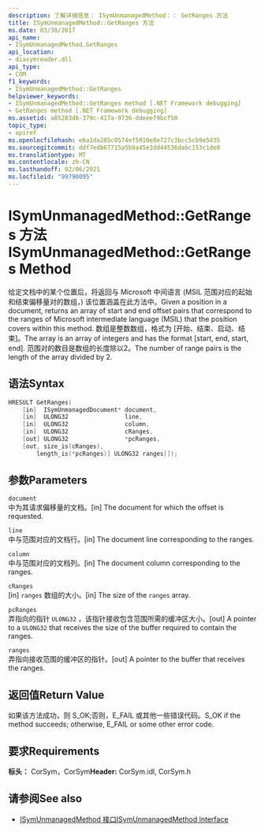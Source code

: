 ```yaml
---
description: 了解详细信息： ISymUnmanagedMethod：： GetRanges 方法
title: ISymUnmanagedMethod::GetRanges 方法
ms.date: 03/30/2017
api_name:
- ISymUnmanagedMethod.GetRanges
api_location:
- diasymreader.dll
api_type:
- COM
f1_keywords:
- ISymUnmanagedMethod::GetRanges
helpviewer_keywords:
- ISymUnmanagedMethod::GetRanges method [.NET Framework debugging]
- GetRanges method [.NET Framework debugging]
ms.assetid: a85283d8-379c-417a-9736-ddeeef9bcf50
topic_type:
- apiref
ms.openlocfilehash: e6a1da285c0574ef5910e8e727c3bcc5cb9e5d35
ms.sourcegitcommit: ddf7edb67715a5b9a45e3dd44536dabc153c1de0
ms.translationtype: MT
ms.contentlocale: zh-CN
ms.lasthandoff: 02/06/2021
ms.locfileid: "99790095"
---
```

# <a name="isymunmanagedmethodgetranges-method"></a><span data-ttu-id="d3954-103">ISymUnmanagedMethod::GetRanges 方法</span><span class="sxs-lookup"><span data-stu-id="d3954-103">ISymUnmanagedMethod::GetRanges Method</span></span>

<span data-ttu-id="d3954-104">给定文档中的某个位置后，将返回与 Microsoft 中间语言 (MSIL 范围对应的起始和结束偏移量对的数组，) 该位置涵盖在此方法中。</span><span class="sxs-lookup"><span data-stu-id="d3954-104">Given a position in a document, returns an array of start and end offset pairs that correspond to the ranges of Microsoft intermediate language (MSIL) that the position covers within this method.</span></span> <span data-ttu-id="d3954-105">数组是整数数组，格式为 [开始、结束、启动、结束]。</span><span class="sxs-lookup"><span data-stu-id="d3954-105">The array is an array of integers and has the format [start, end, start, end].</span></span> <span data-ttu-id="d3954-106">范围对的数目是数组的长度除以2。</span><span class="sxs-lookup"><span data-stu-id="d3954-106">The number of range pairs is the length of the array divided by 2.</span></span>  
  
## <a name="syntax"></a><span data-ttu-id="d3954-107">语法</span><span class="sxs-lookup"><span data-stu-id="d3954-107">Syntax</span></span>  
  
```cpp  
HRESULT GetRanges(  
    [in]  ISymUnmanagedDocument* document,  
    [in]  ULONG32                line,  
    [in]  ULONG32                column,  
    [in]  ULONG32                cRanges,  
    [out] ULONG32                *pcRanges,  
    [out, size_is(cRanges),  
        length_is(*pcRanges)] ULONG32 ranges[]);  
```  
  
## <a name="parameters"></a><span data-ttu-id="d3954-108">参数</span><span class="sxs-lookup"><span data-stu-id="d3954-108">Parameters</span></span>  

 `document`  
 <span data-ttu-id="d3954-109">中为其请求偏移量的文档。</span><span class="sxs-lookup"><span data-stu-id="d3954-109">[in] The document for which the offset is requested.</span></span>  
  
 `line`  
 <span data-ttu-id="d3954-110">中与范围对应的文档行。</span><span class="sxs-lookup"><span data-stu-id="d3954-110">[in] The document line corresponding to the ranges.</span></span>  
  
 `column`  
 <span data-ttu-id="d3954-111">中与范围对应的文档列。</span><span class="sxs-lookup"><span data-stu-id="d3954-111">[in] The document column corresponding to the ranges.</span></span>  
  
 `cRanges`  
 <span data-ttu-id="d3954-112">[in] `ranges` 数组的大小。</span><span class="sxs-lookup"><span data-stu-id="d3954-112">[in] The size of the `ranges` array.</span></span>  
  
 `pcRanges`  
 <span data-ttu-id="d3954-113">弄指向的指针 `ULONG32` ，该指针接收包含范围所需的缓冲区大小。</span><span class="sxs-lookup"><span data-stu-id="d3954-113">[out] A pointer to a `ULONG32` that receives the size of the buffer required to contain the ranges.</span></span>  
  
 `ranges`  
 <span data-ttu-id="d3954-114">弄指向接收范围的缓冲区的指针。</span><span class="sxs-lookup"><span data-stu-id="d3954-114">[out] A pointer to the buffer that receives the ranges.</span></span>  
  
## <a name="return-value"></a><span data-ttu-id="d3954-115">返回值</span><span class="sxs-lookup"><span data-stu-id="d3954-115">Return Value</span></span>  

 <span data-ttu-id="d3954-116">如果该方法成功，则 S_OK;否则，E_FAIL 或其他一些错误代码。</span><span class="sxs-lookup"><span data-stu-id="d3954-116">S_OK if the method succeeds; otherwise, E_FAIL or some other error code.</span></span>  
  
## <a name="requirements"></a><span data-ttu-id="d3954-117">要求</span><span class="sxs-lookup"><span data-stu-id="d3954-117">Requirements</span></span>  

 <span data-ttu-id="d3954-118">**标头：** CorSym，CorSym</span><span class="sxs-lookup"><span data-stu-id="d3954-118">**Header:** CorSym.idl, CorSym.h</span></span>  
  
## <a name="see-also"></a><span data-ttu-id="d3954-119">请参阅</span><span class="sxs-lookup"><span data-stu-id="d3954-119">See also</span></span>

- [<span data-ttu-id="d3954-120">ISymUnmanagedMethod 接口</span><span class="sxs-lookup"><span data-stu-id="d3954-120">ISymUnmanagedMethod Interface</span></span>](isymunmanagedmethod-interface.md)
